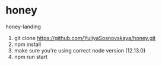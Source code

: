 # honey
honey-landing

1. git clone https://github.com/YuliyaSosnovskaya/honey.git
2. npm install
3. make sure you're using correct node version (12.13.0)
4. npm run start
